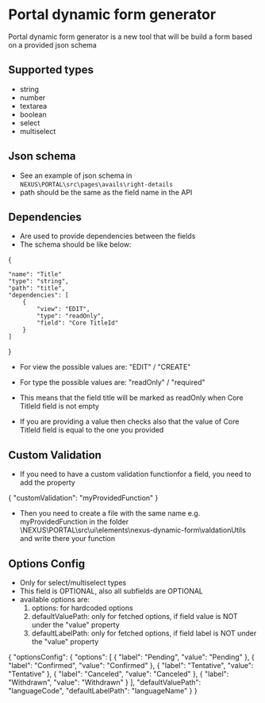 # Portal dynamic form generator
Portal dynamic form generator is a new tool that will be build a form based on a provided json schema

## Supported types
- string
- number
- textarea
- boolean
- select
- multiselect

## Json schema
- See an example of json schema in `NEXUS\PORTAL\src\pages\avails\right-details`
- path should be the same as the field name in the API

## Dependencies
- Are used to provide dependencies between the fields
- The schema should be like below:

{

    "name": "Title"
    "type": "string",
    "path": "title",
    "dependencies": [
        {
            "view": "EDIT",
            "type": "readOnly",
            "field": "Core TitleId"
        }
    ]

}

- For view the possible values are: "EDIT" / "CREATE"
- For type the possible values are: "readOnly" / "required"

- This means that the field title will be marked as readOnly when Core TitleId field is not empty
- If you are providing a value then checks also that the value of Core TitleId field is equal to the one you provided

## Custom Validation
- If you need to have a custom validation functionfor a field, you need to add the property

{
    "customValidation": "myProvidedFunction"
}

- Then you need to create a file with the same name e.g. myProvidedFunction in the folder \NEXUS\PORTAL\src\ui\elements\nexus-dynamic-form\valdationUtils and write there your function

## Options Config
- Only for select/multiselect types
- This field is OPTIONAL, also all subfields are OPTIONAL
- available options are:
    1. options: for hardcoded options
    2. defaultValuePath: only for fetched options, if field value is NOT under the "value" property
    3. defaultLabelPath: only for fetched options, if field label is NOT under the "value" property

{
    "optionsConfig": {
        "options": [
            { "label": "Pending", "value": "Pending" },
            { "label": "Confirmed", "value": "Confirmed" },
            { "label": "Tentative", "value": "Tentative" },
            { "label": "Canceled", "value": "Canceled" },
            { "label": "Withdrawn", "value": "Withdrawn" }
        ],
        "defaultValuePath": "languageCode",
        "defaultLabelPath": "languageName"
    }
}

